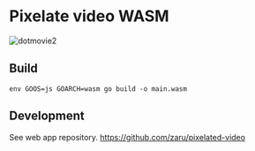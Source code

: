 # Pixelate video WASM

![dotmovie2](https://user-images.githubusercontent.com/235650/76547211-29791e00-64d0-11ea-911d-e8c97059c8af.gif)

## Build

```
env GOOS=js GOARCH=wasm go build -o main.wasm
```

## Development

See web app repository.
https://github.com/zaru/pixelated-video
